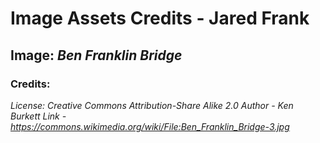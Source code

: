 # Image Assets Credits - Jared Frank

## Image: *Ben Franklin Bridge*
### Credits:
*License: Creative Commons Attribution-Share Alike 2.0*
*Author - Ken Burkett* *Link - https://commons.wikimedia.org/wiki/File:Ben_Franklin_Bridge-3.jpg*
